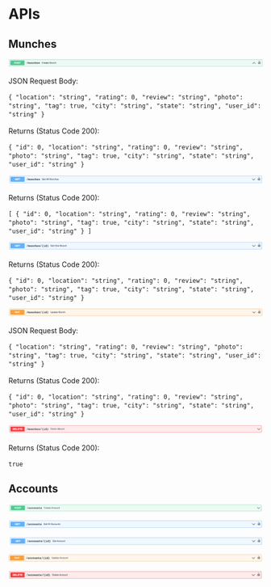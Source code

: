 # APIs

## Munches

![Create Munch](api/create-munch.png)
<br>
<br>
JSON Request Body:

`{
  "location": "string",
  "rating": 0,
  "review": "string",
  "photo": "string",
  "tag": true,
  "city": "string",
  "state": "string",
  "user_id": "string"
}`
<br>
<br>
Returns (Status Code 200):

`{
  "id": 0,
  "location": "string",
  "rating": 0,
  "review": "string",
  "photo": "string",
  "tag": true,
  "city": "string",
  "state": "string",
  "user_id": "string"
}`

![Get All Munches](api/get-all-munches.png)
<br>
<br>
Returns (Status Code 200):

`[
  {
    "id": 0,
    "location": "string",
    "rating": 0,
    "review": "string",
    "photo": "string",
    "tag": true,
    "city": "string",
    "state": "string",
    "user_id": "string"
  }
]`

![Get One Munch](api/get-one-munch.png)
<br>
<br>
Returns (Status Code 200):

`{
  "id": 0,
  "location": "string",
  "rating": 0,
  "review": "string",
  "photo": "string",
  "tag": true,
  "city": "string",
  "state": "string",
  "user_id": "string"
}`

![Update Munch](api/update-munch.png)
<br>
<br>
JSON Request Body:

`{
  "location": "string",
  "rating": 0,
  "review": "string",
  "photo": "string",
  "tag": true,
  "city": "string",
  "state": "string",
  "user_id": "string"
}`
<br>
<br>
Returns (Status Code 200):

`{
  "id": 0,
  "location": "string",
  "rating": 0,
  "review": "string",
  "photo": "string",
  "tag": true,
  "city": "string",
  "state": "string",
  "user_id": "string"
}`

![Delete Munch](api/delete-munch.png)
<br>
<br>
Returns (Status Code 200):

`true`

## Accounts

![Create Account](api/create-account.png)

![Get All Accounts](api/get-all-accounts.png)

![Get One Account](api/get-one-account.png)

![Update Account](api/update-account.png)

![Delete Account](api/delete-account.png)
